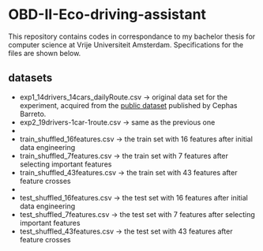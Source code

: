 # OBD-II-Eco-driving-assistant

This repository contains codes in correspondance to my bachelor thesis for computer science at Vrije Universiteit Amsterdam. Specifications for the files are shown below.

## datasets
- exp1_14drivers_14cars_dailyRoute.csv -> original data set for the experiment, acquired from the [public dataset](https://github.com/cephasax/OBDdatasets) published by Cephas Barreto. 
- exp2_19drivers-1car-1route.csv -> same as the previous one
- 
- train_shuffled_16features.csv -> the train set with 16 features after initial data engineering
- train_shuffled_7features.csv -> the train set with 7 features after selecting important features
- train_shuffled_43features.csv -> the train set with 43 features after feature crosses
- 
- test_shuffled_16features.csv -> the test set with 16 features after initial data engineering
- test_shuffled_7features.csv -> the test set with 7 features after selecting important features
- test_shuffled_43features.csv -> the test set with 43 features after feature crosses
